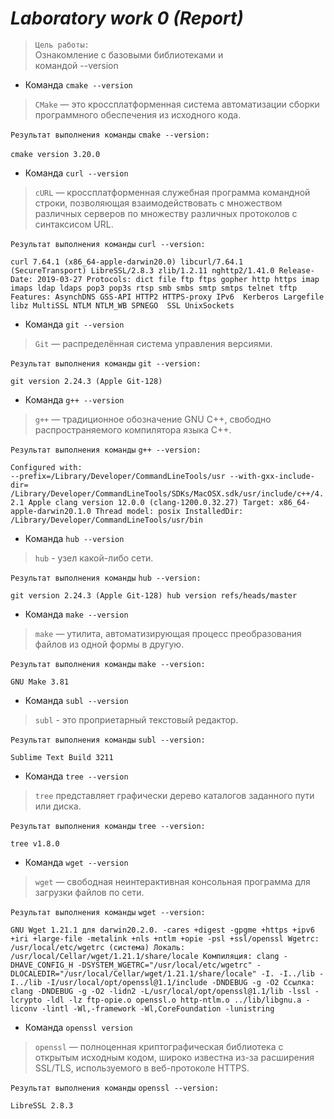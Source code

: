 # ***Laboratory work 0 (Report)***

> `Цель работы: `\
> Ознакомление с базовыми библиотеками и\
> командой --version

- Команда `cmake --version`

> `CMake` — это кроссплатформенная система
> автоматизации сборки программного обеспечения
> из исходного кода.

```Результат выполнения команды``` `cmake --version:`\
\
`cmake version 3.20.0`

- Команда `curl --version`

> `cURL` — кроссплатформенная служебная программа
> командной строки, позволяющая взаимодействовать 
> с множеством различных серверов по множеству 
> различных протоколов с синтаксисом URL.

```Результат выполнения команды``` `curl --version:`

`curl 7.64.1 (x86_64-apple-darwin20.0) libcurl/7.64.1 
(SecureTransport) LibreSSL/2.8.3 zlib/1.2.11 nghttp2/1.41.0
Release-Date: 2019-03-27
Protocols: dict file ftp ftps gopher http https imap
imaps ldap ldaps pop3 pop3s rtsp smb smbs smtp smtps
telnet tftp
Features: AsynchDNS GSS-API HTTP2 HTTPS-proxy IPv6 
Kerberos Largefile libz MultiSSL NTLM NTLM_WB SPNEGO 
SSL UnixSockets
`

- Команда `git --version`

> `Git` — распределённая система управления версиями.

```Результат выполнения команды``` `git --version:`

`git version 2.24.3 (Apple Git-128)`

- Команда `g++ --version`

> `g++` — традиционное обозначение GNU C++,
> свободно распространяемого компилятора языка C++.

```Результат выполнения команды``` `g++ --version:`

`Configured with:`\
`--prefix=/Library/Developer/CommandLineTools/usr
--with-gxx-include-dir=
/Library/Developer/CommandLineTools/SDKs/MacOSX.sdk/usr/include/c++/4.2.1
Apple clang version 12.0.0 (clang-1200.0.32.27)
Target: x86_64-apple-darwin20.1.0
Thread model: posix
InstalledDir: /Library/Developer/CommandLineTools/usr/bin`

- Команда `hub --version`

> `hub` - узел какой-либо сети.

```Результат выполнения команды``` `hub --version:`

`git version 2.24.3 (Apple Git-128)
hub version refs/heads/master`

- Команда `make --version`

> `make` — утилита, автоматизирующая процесс преобразования 
> файлов из одной формы в другую.

```Результат выполнения команды``` `make --version:`

`GNU Make 3.81`

- Команда `subl --version`

> `subl` - это проприетарный текстовый редактор. 

```Результат выполнения команды``` `subl --version:`

`Sublime Text Build 3211`

- Команда `tree --version`

> `tree` представляет графически дерево каталогов
> заданного пути или диска.

```Результат выполнения команды``` `tree --version:`

`tree v1.8.0`

- Команда `wget --version`

> `wget` — свободная неинтерактивная консольная программа
> для загрузки файлов по сети.

```Результат выполнения команды``` `wget --version:`

`GNU Wget 1.21.1 для darwin20.2.0.
-cares +digest -gpgme +https +ipv6 +iri +large-file -metalink +nls
+ntlm +opie -psl +ssl/openssl
Wgetrc:
/usr/local/etc/wgetrc (система)
Локаль:
/usr/local/Cellar/wget/1.21.1/share/locale
Компиляция:
clang -DHAVE_CONFIG_H -DSYSTEM_WGETRC="/usr/local/etc/wgetrc"
-DLOCALEDIR="/usr/local/Cellar/wget/1.21.1/share/locale" -I.
-I../lib -I../lib -I/usr/local/opt/openssl@1.1/include -DNDEBUG -g
-O2
Ссылка:
clang -DNDEBUG -g -O2 -lidn2 -L/usr/local/opt/openssl@1.1/lib -lssl
-lcrypto -ldl -lz ftp-opie.o openssl.o http-ntlm.o ../lib/libgnu.a
-liconv -lintl -Wl,-framework -Wl,CoreFoundation -lunistring `

- Команда `openssl version`

> `openssl` — полноценная криптографическая библиотека с открытым
> исходным кодом, широко известна из-за расширения SSL/TLS,
> используемого в веб-протоколе HTTPS.

```Результат выполнения команды``` `openssl --version:`

`LibreSSL 2.8.3`